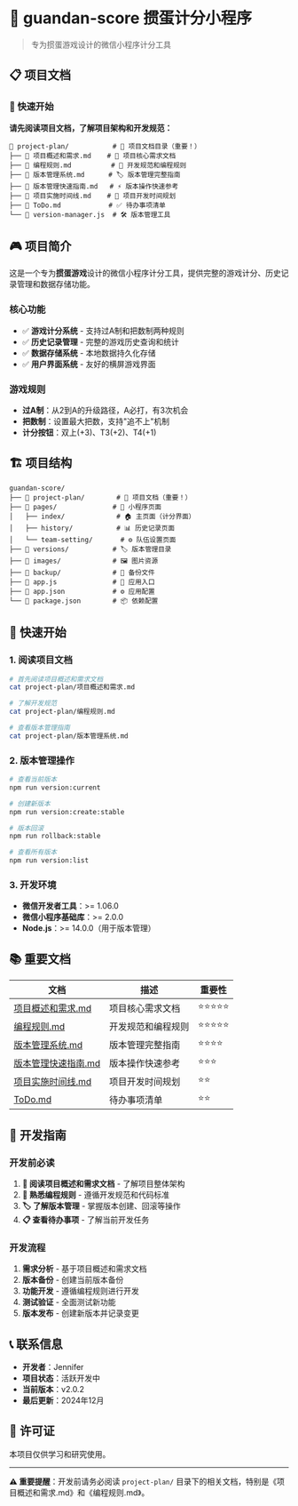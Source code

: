 # 🎯 guandan-score 掼蛋计分小程序

> 专为掼蛋游戏设计的微信小程序计分工具

## 📋 项目文档

### 🚀 快速开始
**请先阅读项目文档，了解项目架构和开发规范：**

```
📁 project-plan/           # 📖 项目文档目录（重要！）
├── 📄 项目概述和需求.md    # 🎯 项目核心需求文档
├── 📄 编程规则.md          # 🔧 开发规范和编程规则
├── 📄 版本管理系统.md      # 🏷️ 版本管理完整指南
├── 📄 版本管理快速指南.md   # ⚡ 版本操作快速参考
├── 📄 项目实施时间线.md    # 📅 项目开发时间规划
├── 📄 ToDo.md            # ✅ 待办事项清单
└── 🔧 version-manager.js  # 🛠️ 版本管理工具
```

## 🎮 项目简介

这是一个专为**掼蛋游戏**设计的微信小程序计分工具，提供完整的游戏计分、历史记录管理和数据存储功能。

### 核心功能
- ✅ **游戏计分系统** - 支持过A制和把数制两种规则
- ✅ **历史记录管理** - 完整的游戏历史查询和统计
- ✅ **数据存储系统** - 本地数据持久化存储
- ✅ **用户界面系统** - 友好的横屏游戏界面

### 游戏规则
- **过A制**：从2到A的升级路径，A必打，有3次机会
- **把数制**：设置最大把数，支持"追不上"机制
- **计分按钮**：双上(+3)、T3(+2)、T4(+1)

## 🏗️ 项目结构

```
guandan-score/
├── 📁 project-plan/        # 📖 项目文档（重要！）
├── 📁 pages/              # 📱 小程序页面
│   ├── index/             # 🏠 主页面（计分界面）
│   ├── history/           # 📊 历史记录页面
│   └── team-setting/       # ⚙️ 队伍设置页面
├── 📁 versions/           # 🏷️ 版本管理目录
├── 📁 images/             # 🖼️ 图片资源
├── 📁 backup/             # 💾 备份文件
├── 📄 app.js              # 🚀 应用入口
├── 📄 app.json            # ⚙️ 应用配置
└── 📄 package.json        # 📦 依赖配置
```

## 🚀 快速开始

### 1. 阅读项目文档
```bash
# 首先阅读项目概述和需求文档
cat project-plan/项目概述和需求.md

# 了解开发规范
cat project-plan/编程规则.md

# 查看版本管理指南
cat project-plan/版本管理系统.md
```

### 2. 版本管理操作
```bash
# 查看当前版本
npm run version:current

# 创建新版本
npm run version:create:stable

# 版本回滚
npm run rollback:stable

# 查看所有版本
npm run version:list
```

### 3. 开发环境
- **微信开发者工具**：>= 1.06.0
- **微信小程序基础库**：>= 2.0.0
- **Node.js**：>= 14.0.0（用于版本管理）

## 📚 重要文档

| 文档 | 描述 | 重要性 |
|------|------|--------|
| [项目概述和需求.md](project-plan/项目概述和需求.md) | 项目核心需求文档 | ⭐⭐⭐⭐⭐ |
| [编程规则.md](project-plan/编程规则.md) | 开发规范和编程规则 | ⭐⭐⭐⭐⭐ |
| [版本管理系统.md](project-plan/版本管理系统.md) | 版本管理完整指南 | ⭐⭐⭐⭐ |
| [版本管理快速指南.md](project-plan/版本管理快速指南.md) | 版本操作快速参考 | ⭐⭐⭐ |
| [项目实施时间线.md](project-plan/项目实施时间线.md) | 项目开发时间规划 | ⭐⭐ |
| [ToDo.md](project-plan/ToDo.md) | 待办事项清单 | ⭐⭐ |

## 🎯 开发指南

### 开发前必读
1. **📖 阅读项目概述和需求文档** - 了解项目整体架构
2. **🔧 熟悉编程规则** - 遵循开发规范和代码标准
3. **🏷️ 了解版本管理** - 掌握版本创建、回滚等操作
4. **📋 查看待办事项** - 了解当前开发任务

### 开发流程
1. **需求分析** - 基于项目概述和需求文档
2. **版本备份** - 创建当前版本备份
3. **功能开发** - 遵循编程规则进行开发
4. **测试验证** - 全面测试新功能
5. **版本发布** - 创建新版本并记录变更

## 📞 联系信息

- **开发者**：Jennifer
- **项目状态**：活跃开发中
- **当前版本**：v2.0.2
- **最后更新**：2024年12月

## 📄 许可证

本项目仅供学习和研究使用。

---

**⚠️ 重要提醒**：开发前请务必阅读 `project-plan/` 目录下的相关文档，特别是《项目概述和需求.md》和《编程规则.md》。
